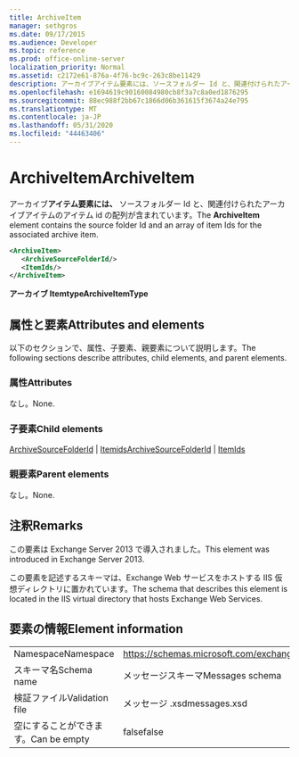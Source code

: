 ```yaml
---
title: ArchiveItem
manager: sethgros
ms.date: 09/17/2015
ms.audience: Developer
ms.topic: reference
ms.prod: office-online-server
localization_priority: Normal
ms.assetid: c2172e61-876a-4f76-bc9c-263c8be11429
description: アーカイブアイテム要素には、ソースフォルダー Id と、関連付けられたアーカイブアイテムのアイテム Id の配列が含まれています。
ms.openlocfilehash: e1694619c90160084980cb8f3a7c8a0ed1876295
ms.sourcegitcommit: 88ec988f2bb67c1866d06b361615f3674a24e795
ms.translationtype: MT
ms.contentlocale: ja-JP
ms.lasthandoff: 05/31/2020
ms.locfileid: "44463406"
---
```

# <a name="archiveitem"></a><span data-ttu-id="7a38f-103">ArchiveItem</span><span class="sxs-lookup"><span data-stu-id="7a38f-103">ArchiveItem</span></span>

<span data-ttu-id="7a38f-104">アーカイブ**アイテム要素には、** ソースフォルダー Id と、関連付けられたアーカイブアイテムのアイテム id の配列が含まれています。</span><span class="sxs-lookup"><span data-stu-id="7a38f-104">The **ArchiveItem** element contains the source folder Id and an array of item Ids for the associated archive item.</span></span> 
  
```XML
<ArchiveItem>
   <ArchiveSourceFolderId/>
   <ItemIds/>
</ArchiveItem>
```

 <span data-ttu-id="7a38f-105">**アーカイブ Itemtype**</span><span class="sxs-lookup"><span data-stu-id="7a38f-105">**ArchiveItemType**</span></span>
## <a name="attributes-and-elements"></a><span data-ttu-id="7a38f-106">属性と要素</span><span class="sxs-lookup"><span data-stu-id="7a38f-106">Attributes and elements</span></span>

<span data-ttu-id="7a38f-107">以下のセクションで、属性、子要素、親要素について説明します。</span><span class="sxs-lookup"><span data-stu-id="7a38f-107">The following sections describe attributes, child elements, and parent elements.</span></span>
  
### <a name="attributes"></a><span data-ttu-id="7a38f-108">属性</span><span class="sxs-lookup"><span data-stu-id="7a38f-108">Attributes</span></span>

<span data-ttu-id="7a38f-109">なし。</span><span class="sxs-lookup"><span data-stu-id="7a38f-109">None.</span></span>
  
### <a name="child-elements"></a><span data-ttu-id="7a38f-110">子要素</span><span class="sxs-lookup"><span data-stu-id="7a38f-110">Child elements</span></span>

<span data-ttu-id="7a38f-111">[ArchiveSourceFolderId](archivesourcefolderid.md)  | [Itemids](itemids.md)</span><span class="sxs-lookup"><span data-stu-id="7a38f-111">[ArchiveSourceFolderId](archivesourcefolderid.md) | [ItemIds](itemids.md)</span></span>
  
### <a name="parent-elements"></a><span data-ttu-id="7a38f-112">親要素</span><span class="sxs-lookup"><span data-stu-id="7a38f-112">Parent elements</span></span>

<span data-ttu-id="7a38f-113">なし。</span><span class="sxs-lookup"><span data-stu-id="7a38f-113">None.</span></span>
  
## <a name="remarks"></a><span data-ttu-id="7a38f-114">注釈</span><span class="sxs-lookup"><span data-stu-id="7a38f-114">Remarks</span></span>

<span data-ttu-id="7a38f-115">この要素は Exchange Server 2013 で導入されました。</span><span class="sxs-lookup"><span data-stu-id="7a38f-115">This element was introduced in Exchange Server 2013.</span></span>
  
<span data-ttu-id="7a38f-116">この要素を記述するスキーマは、Exchange Web サービスをホストする IIS 仮想ディレクトリに置かれています。</span><span class="sxs-lookup"><span data-stu-id="7a38f-116">The schema that describes this element is located in the IIS virtual directory that hosts Exchange Web Services.</span></span>
  
## <a name="element-information"></a><span data-ttu-id="7a38f-117">要素の情報</span><span class="sxs-lookup"><span data-stu-id="7a38f-117">Element information</span></span>

|||
|:-----|:-----|
|<span data-ttu-id="7a38f-118">Namespace</span><span class="sxs-lookup"><span data-stu-id="7a38f-118">Namespace</span></span>  <br/> |https://schemas.microsoft.com/exchange/services/2006/messages  <br/> |
|<span data-ttu-id="7a38f-119">スキーマ名</span><span class="sxs-lookup"><span data-stu-id="7a38f-119">Schema name</span></span>  <br/> |<span data-ttu-id="7a38f-120">メッセージスキーマ</span><span class="sxs-lookup"><span data-stu-id="7a38f-120">Messages schema</span></span>  <br/> |
|<span data-ttu-id="7a38f-121">検証ファイル</span><span class="sxs-lookup"><span data-stu-id="7a38f-121">Validation file</span></span>  <br/> |<span data-ttu-id="7a38f-122">メッセージ .xsd</span><span class="sxs-lookup"><span data-stu-id="7a38f-122">messages.xsd</span></span>  <br/> |
|<span data-ttu-id="7a38f-123">空にすることができます。</span><span class="sxs-lookup"><span data-stu-id="7a38f-123">Can be empty</span></span>  <br/> |<span data-ttu-id="7a38f-124">false</span><span class="sxs-lookup"><span data-stu-id="7a38f-124">false</span></span>  <br/> |
   

